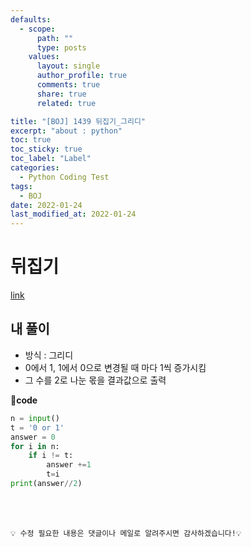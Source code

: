 ```yaml
---
defaults:
  - scope:
      path: ""
      type: posts
    values:
      layout: single
      author_profile: true
      comments: true
      share: true
      related: true

title: "[BOJ] 1439 뒤집기_그리디"
excerpt: "about : python"
toc: true
toc_sticky: true
toc_label: "Label"
categories:
  - Python Coding Test
tags:
  - BOJ
date: 2022-01-24
last_modified_at: 2022-01-24
---
```


# 뒤집기

[link](https://www.acmicpc.net/problem/1439)

## 내 풀이

- 방식 : 그리디
- 0에서 1, 1에서 0으로 변경될 때 마다 1씩 증가시킴
- 그 수를 2로 나눈 몫을 결과값으로 출력


**📰code**
```python
n = input()
t = '0 or 1'
answer = 0
for i in n:
    if i != t:
        answer +=1
        t=i
print(answer//2)
```
<br><br>

```
💡 수정 필요한 내용은 댓글이나 메일로 알려주시면 감사하겠습니다!💡 
```
